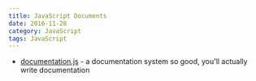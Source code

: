 ```yaml
---
title: JavaScript Documents
date: 2016-11-28
category: JavaScript
tags: JavaScript
---
```


- [documentation.js](http://documentation.js.org/) - a documentation system so good, you'll actually write documentation
